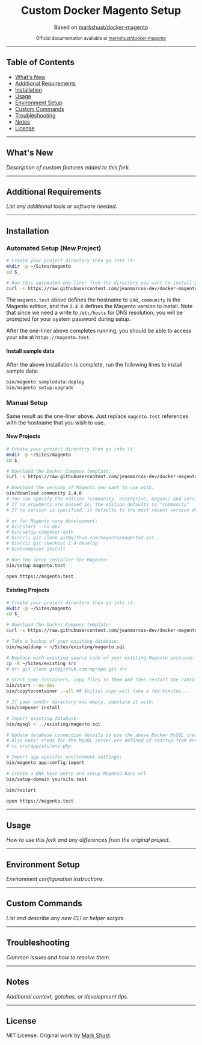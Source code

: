 <h1 align="center">Custom Docker Magento Setup</h1>

<div align="center">
  <p>Based on <a href="https://github.com/markshust/docker-magento" target="_blank">markshust/docker-magento</a></p>
  <sub>Official documentation available at <a href="https://github.com/markshust/docker-magento">markshust/docker-magento</a></sub>
</div>

---

## Table of Contents

- [What's New](#whats-new)
- [Additional Requirements](#additional-requirements)
- [Installation](#installation)
- [Usage](#usage)
- [Environment Setup](#environment-setup)
- [Custom Commands](#custom-commands)
- [Troubleshooting](#troubleshooting)
- [Notes](#notes)
- [License](#license)

---

## What's New

_Description of custom features added to this fork._

---

## Additional Requirements

_List any additional tools or software needed._

---

## Installation

### Automated Setup (New Project)

```bash
# Create your project directory then go into it:
mkdir -p ~/Sites/magento
cd $_

# Run this automated one-liner from the directory you want to install your project.
curl -s https://raw.githubusercontent.com/jeanmarcos-dev/docker-magento/main/lib/onelinesetup | bash -s -- magento.test community 2.4.8
```

The `magento.test` above defines the hostname to use, `community` is the Magento edition, and the `2.4.8` defines the Magento version to install. Note that since we need a write to `/etc/hosts` for DNS resolution, you will be prompted for your system password during setup.

After the one-liner above completes running, you should be able to access your site at `https://magento.test`.

#### Install sample data

After the above installation is complete, run the following lines to install sample data:

```bash
bin/magento sampledata:deploy
bin/magento setup:upgrade
```

### Manual Setup

Same result as the one-liner above. Just replace `magento.test` references with the hostname that you wish to use.

#### New Projects

```bash
# Create your project directory then go into it:
mkdir -p ~/Sites/magento
cd $_

# Download the Docker Compose template:
curl -s https://raw.githubusercontent.com/jeanmarcos-dev/docker-magento/main/lib/template | bash

# Download the version of Magento you want to use with:
bin/download community 2.4.8
# You can specify the edition (community, enterprise, mageos) and version (2.4.7-p3, 1.0.5, etc.)
# If no arguments are passed in, the edition defaults to "community"
# If no version is specified, it defaults to the most recent version defined in `bin/download`

# or for Magento core development:
# bin/start --no-dev
# bin/setup-composer-auth
# bin/cli git clone git@github.com:magento/magento2.git .
# bin/cli git checkout 2.4-develop
# bin/composer install

# Run the setup installer for Magento:
bin/setup magento.test

open https://magento.test
```

#### Existing Projects

```bash
# Create your project directory then go into it:
mkdir -p ~/Sites/magento
cd $_

# Download the Docker Compose template:
curl -s https://raw.githubusercontent.com/jeanmarcos-dev/docker-magento/main/lib/template | bash

# Take a backup of your existing database:
bin/mysqldump > ~/Sites/existing/magento.sql

# Replace with existing source code of your existing Magento instance:
cp -R ~/Sites/existing src
# or: git clone git@github.com:myrepo.git src

# Start some containers, copy files to them and then restart the containers:
bin/start --no-dev
bin/copytocontainer --all ## Initial copy will take a few minutes...

# If your vendor directory was empty, populate it with:
bin/composer install

# Import existing database:
bin/mysql < ../existing/magento.sql

# Update database connection details to use the above Docker MySQL credentials:
# Also note: creds for the MySQL server are defined at startup from env/db.env
# vi src/app/etc/env.php

# Import app-specific environment settings:
bin/magento app:config:import

# Create a DNS host entry and setup Magento base url
bin/setup-domain yoursite.test

bin/restart

open https://magento.test
```

---

## Usage

_How to use this fork and any differences from the original project._

---

## Environment Setup

_Environment configuration instructions._

---

## Custom Commands

_List and describe any new CLI or helper scripts._

---

## Troubleshooting

_Common issues and how to resolve them._

---

## Notes

_Additional context, gotchas, or development tips._

---

## License

MIT License. Original work by [Mark Shust](https://github.com/markshust/docker-magento).
